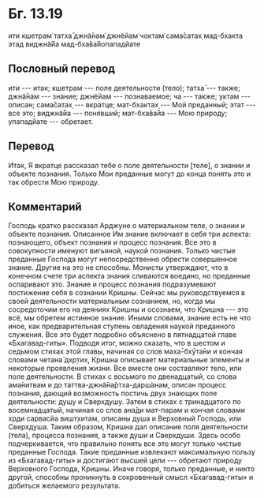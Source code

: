 # Бг. 13.19

ити кшетрам̇ татха̄ джн̃а̄нам̇ джн̃ейам̇ чоктам̇ сама̄сатах̣ мад-бхакта этад
виджн̃а̄йа мад-бха̄ва̄йопападйате

## Пословный перевод

ити --- итак; кшетрам --- поле деятельности (тело); татха̄ --- также;
джн̃а̄нам --- знание; джн̃ейам --- познаваемое; ча --- также; уктам ---
описан; сама̄сатах̣ --- вкратце; мат-бхактах̣ --- Мой преданный; этат ---
все это; виджн̃а̄йа --- понявший; мат-бха̄ва̄йа --- Мою природу; упападйате
--- обретает.

## Перевод

Итак, Я вкратце рассказал тебе о поле деятельности \[теле\], о знании и
объекте познания. Только Мои преданные могут до конца понять это и так
обрести Мою природу.

## Комментарий

Господь кратко рассказал Арджуне о материальном теле, о знании и объекте
познания. Описанное Им знание включает в себя три аспекта: познающего,
объект познания и процесс познания. Все это в совокупности именуют
вигьяной, наукой познания. Только чистые преданные Господа могут
непосредственно обрести совершенное знание. Другие на это не способны.
Монисты утверждают, что в конечном счете три аспекта знания сливаются
воедино, но преданные оспаривают это. Знание и процесс познания
подразумевают постижение себя в сознании Кришны. Сейчас мы
руководствуемся в своей деятельности материальным сознанием, но, когда
мы сосредоточим его на деяниях Кришны и осознаем, что Кришна --- это
всё, мы обретем истинное знание. Иными словами, знание есть не что иное,
как предварительная ступень овладения наукой преданного служения. Все
это будет подробно объяснено в пятнадцатой главе «Бхагавад-гиты».
Подводя итог, можно сказать, что в шестом и седьмом стихах этой главы,
начиная со слов маха̄-бхӯта̄ни и кончая словами четана̄ дхр̣тих̣, Кришна
описывает материальные элементы и некоторые проявления жизни. Все вместе
они составляют тело, или поле деятельности. В стихах с восьмого по
двенадцатый, со слова ама̄нитвам и до таттва-джн̃а̄на̄ртха-дарш́анам, описан
процесс познания, дающий возможность постичь двух знающих поле
деятельности: душу и Сверхдушу. Затем в стихах с тринадцатого по
восемнадцатый, начиная со слов ана̄ди мат-парам и кончая словами хр̣ди
сарвасйа вишт̣хитам, описаны душа и Верховный Господь, или Сверхдуша.
Таким образом, Кришна дал описание поля деятельности (тела), процесса
познания, а также души и Сверхдуши. Здесь особо подчеркивается, что
правильно понять все это могут только чистые преданные Господа. Такие
преданные извлекают максимальную пользу из «Бхагавад-гиты» и достигают
высшей цели --- обретают природу Верховного Господа, Кришны. Иначе
говоря, только преданные, и никто другой, способны проникнуть в
сокровенный смысл «Бхагавад-гиты» и добиться желаемого результата.
